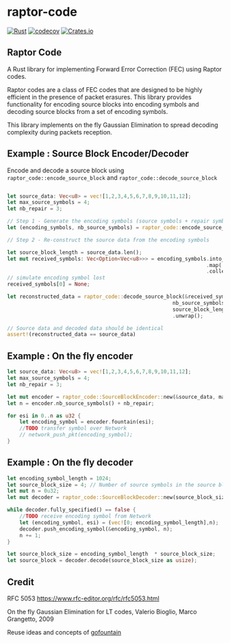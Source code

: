 # raptor-code

[![Rust](https://github.com/ypo/raptor/actions/workflows/rust.yml/badge.svg)](https://github.com/ypo/raptor/actions/workflows/rust.yml)
[![codecov](https://codecov.io/gh/ypo/raptor/branch/main/graph/badge.svg?token=P4KE639YU8)](https://codecov.io/gh/ypo/raptor)
[![Crates.io](https://img.shields.io/crates/v/raptor-code)](https://crates.io/crates/raptor-code/)

## Raptor Code

A Rust library for implementing Forward Error Correction (FEC) using Raptor codes.

Raptor codes are a class of FEC codes that are designed to be highly efficient in the presence of packet erasures.
This library provides functionality for encoding source blocks into encoding symbols and decoding source blocks from a set of encoding symbols.

This library implements on the fly Gaussian Elimination to spread  decoding complexity during packets reception.

## Example : Source Block Encoder/Decoder

Encode and decode a source block using `raptor_code::encode_source_block` and `raptor_code::decode_source_block`


```rust

let source_data: Vec<u8> = vec![1,2,3,4,5,6,7,8,9,10,11,12];
let max_source_symbols = 4;
let nb_repair = 3;

// Step 1 - Generate the encoding symbols (source symbols + repair symbols)
let (encoding_symbols, nb_source_symbols) = raptor_code::encode_source_block(&source_data, max_source_symbols, nb_repair);

// Step 2 - Re-construct the source data from the encoding symbols

let source_block_length = source_data.len();
let mut received_symbols: Vec<Option<Vec<u8>>> = encoding_symbols.into_iter()
                                                                 .map(|symbols| Some(symbols))
                                                                 .collect();
// simulate encoding symbol lost
received_symbols[0] = None;

let reconstructed_data = raptor_code::decode_source_block(&received_symbols,
                                                      nb_source_symbols as usize,
                                                      source_block_length)
                                                      .unwrap();

// Source data and decoded data should be identical
assert!(reconstructed_data == source_data)
```

## Example : On the fly encoder

```rust
let source_data: Vec<u8> = vec![1,2,3,4,5,6,7,8,9,10,11,12];
let max_source_symbols = 4;
let nb_repair = 3;

let mut encoder = raptor_code::SourceBlockEncoder::new(&source_data, max_source_symbols);
let n = encoder.nb_source_symbols() + nb_repair;

for esi in 0..n as u32 {
    let encoding_symbol = encoder.fountain(esi);
    //TODO transfer symbol over Network
    // network_push_pkt(encoding_symbol);
}

```
## Example : On the fly decoder

```rust
let encoding_symbol_length = 1024;
let source_block_size = 4; // Number of source symbols in the source block
let mut n = 0u32;
let mut decoder = raptor_code::SourceBlockDecoder::new(source_block_size);

while decoder.fully_specified() == false {
    //TODO receive encoding symbol from Network
    let (encoding_symbol, esi) = (vec![0; encoding_symbol_length],n);
    decoder.push_encoding_symbol(&encoding_symbol, n);
    n += 1;
}

let source_block_size = encoding_symbol_length  * source_block_size;
let source_block = decoder.decode(source_block_size as usize);

```

## Credit

RFC 5053 <https://www.rfc-editor.org/rfc/rfc5053.html>

On the fly Gaussian Elimination for LT codes, Valerio Bioglio, Marco Grangetto, 2009

Reuse ideas and concepts of [gofountain](https://github.com/google/gofountain)

